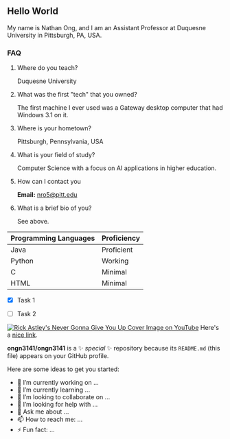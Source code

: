 ## Hello World

My name is Nathan Ong, and I am an Assistant Professor at Duquesne University in Pittsburgh, PA, USA.

### FAQ

1. Where do you teach?
   
   Duquesne University

2. What was the first "tech" that you owned?

   The first machine I ever used was a Gateway desktop computer that had Windows 3.1 on it.

3. Where is your hometown? 

   Pittsburgh, Pennsylvania, USA

4. What is your field of study?

   Computer Science with a focus on AI applications in higher education.

5. How can I contact you

   **Email:** nro5@pitt.edu

6. What is a brief bio of you?

   See above.

| Programming Languages | Proficiency |
| :-------------------- | :---------- |
| Java                  | Proficient  |
| Python                | Working     |
| C                     | Minimal     |
| HTML                  | Minimal     |


- [x] Task 1
- [ ] Task 2


[![Rick Astley's Never Gonna Give You Up Cover Image on YouTube](https://i.ytimg.com/vi/dQw4w9WgXcQ/hq720.jpg "Text displayed on hover")](https://www.youtube.com/watch?v=dQw4w9WgXcQ)
Here's a [nice link](https://www.youtube.com/watch?v=dQw4w9WgXcQ).

**ongn3141/ongn3141** is a ✨ _special_ ✨ repository because its `README.md` (this file) appears on your GitHub profile.

Here are some ideas to get you started:

- 🔭 I’m currently working on ...
- 🌱 I’m currently learning ...
- 👯 I’m looking to collaborate on ...
- 🤔 I’m looking for help with ...
- 💬 Ask me about ...
- 📫 How to reach me: ...
- ⚡ Fun fact: ...

<!--
- 😄 Pronouns: ...
-->
